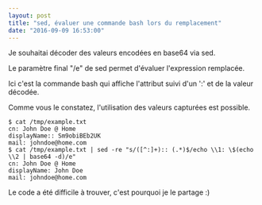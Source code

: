 ```yaml
---
layout: post
title: "sed, évaluer une commande bash lors du remplacement"
date: "2016-09-09 16:53:00"
---
```

Je souhaitai décoder des valeurs encodées en base64 via sed.

Le paramètre final "/e" de sed permet d'évaluer l'expression remplacée.

Ici c'est la commande bash qui affiche l'attribut suivi d'un ':' et de la valeur décodée.

Comme vous le constatez, l'utilisation des valeurs capturées est possible.


```
$ cat /tmp/example.txt 
cn: John Doe @ Home
displayName:: Sm9obiBEb2UK
mail: johndoe@home.com
$ cat /tmp/example.txt | sed -re "s/([^:]+):: (.*)$/echo \\1: \$(echo \\2 | base64 -d)/e"
cn: John Doe @ Home
displayName: John Doe
mail: johndoe@home.com
```

Le code a été difficile à trouver, c'est pourquoi je le partage :)
